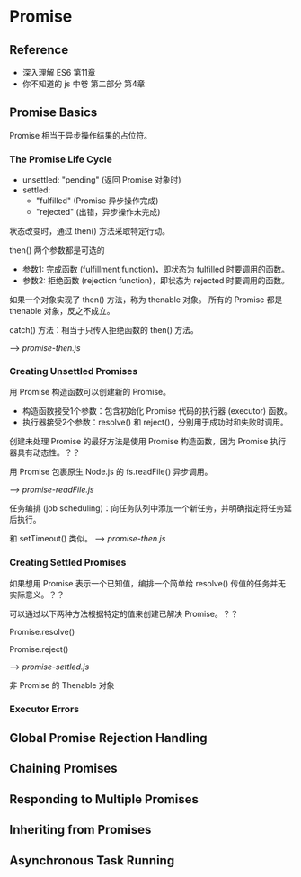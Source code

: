 # Promise

## Reference

- 深入理解 ES6 第11章
- 你不知道的 js 中卷 第二部分 第4章

## Promise Basics

Promise 相当于异步操作结果的占位符。

### The Promise Life Cycle

- unsettled: "pending" (返回 Promise 对象时)
- settled: 
    - "fulfilled" (Promise 异步操作完成)
    - "rejected" (出错，异步操作未完成)

状态改变时，通过 then() 方法采取特定行动。

then() 两个参数都是可选的
- 参数1: 完成函数 (fulfillment function)，即状态为 fulfilled 时要调用的函数。
- 参数2: 拒绝函数 (rejection function)，即状态为 rejected 时要调用的函数。

如果一个对象实现了 then() 方法，称为 thenable 对象。
所有的 Promise 都是 thenable 对象，反之不成立。

catch() 方法：相当于只传入拒绝函数的 then() 方法。

--> _promise-then.js_

### Creating Unsettled Promises

用 Promise 构造函数可以创建新的 Promise。
- 构造函数接受1个参数：包含初始化 Promise 代码的执行器 (executor) 函数。
- 执行器接受2个参数：resolve() 和 reject()，分别用于成功时和失败时调用。

创建未处理 Promise 的最好方法是使用 Promise 构造函数，因为 Promise 执行器具有动态性。？？

用 Promise 包裹原生 Node.js 的 fs.readFile() 异步调用。 

--> _promise-readFile.js_

任务编排 (job scheduling)：向任务队列中添加一个新任务，并明确指定将任务延后执行。

和 setTimeout() 类似。 --> _promise-then.js_

### Creating Settled Promises

如果想用 Promise 表示一个已知值，编排一个简单给 resolve() 传值的任务并无实际意义。？？

可以通过以下两种方法根据特定的值来创建已解决 Promise。？？

Promise.resolve()

Promise.reject()

--> _promise-settled.js_

非 Promise 的 Thenable 对象

### Executor Errors

## Global Promise Rejection Handling

## Chaining Promises

## Responding to Multiple Promises

## Inheriting from Promises

## Asynchronous Task Running
